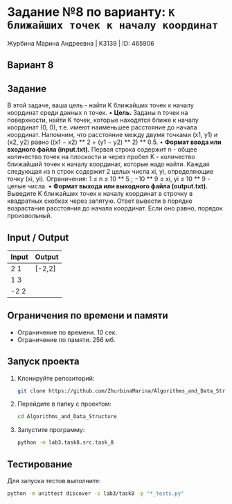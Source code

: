 # Задание №8 по варианту: `K ближайших точек к началу координат`
Журбина Марина Андреевна | K3139 | ID: 465906

## Вариант 8

## Задание 
В этой задаче, ваша цель - найти K ближайших точек к началу координат среди данных n точек.
• **Цель.** Заданы n точек на поверхности, найти K точек, которые находятся ближе к началу координат (0, 0), т.е. имеют наименьшее расстояние до начала координат. Напомним, что расстояние между двумя точками (x1, y1) и (x2, y2) равно ((x1 − x2) ** 2 + (y1 − y2) ** 2) ** 0.5.
• **Формат ввода или входного файла (input.txt).** Первая строка содержит n - общее количество точек на плоскости и через пробел K - количество ближайший точек к началу координат, которые надо найти. Каждая следующая из n строк содержит 2 целых числа xi, yi, определяющие точку (xi, yi). Ограничения: 1 ≤ n ≤ 10 ** 5 ; −10 ** 9 ≤ xi, yi ≤ 10 ** 9 - целые числа.
• **Формат выхода или выходного файла (output.txt).** Выведите K ближайших точек к началу координат в строчку в квадратных скобках через запятую. Ответ вывести в порядке возрастания расстояния до начала координат. Если оно равно, порядок произвольный.

## Input / Output 

| Input    | Output |
|----------|----------|
| 2 1    | [-2,2]   |
| 1 3    |    |
| -2 2    |    |

## Ограничения по времени и памяти

- Ограничение по времени. 10 сек.
- Ограничение по памяти. 256 мб.


## Запуск проекта
1. Клонируйте репозиторий:
   ```bash
   git clone https://github.com/ZhurbinaMarina/Algorithms_and_Data_Structure.git
   ```
2. Перейдите в папку с проектом:
   ```bash
   cd Algorithms_and_Data_Structure
   ```
3. Запустите программу:
   ```bash
   python -m lab3.task8.src.task_8
   ```

## Тестирование
Для запуска тестов выполните:
```bash
python -m unittest discover -s lab3/task8 -p "*_tests.py"
```
